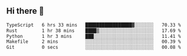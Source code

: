 ## Hi there 👋

<!--
**whirlun/whirlun** is a ✨ _special_ ✨ repository because its `README.md` (this file) appears on your GitHub profile.

Here are some ideas to get you started:

- 🔭 I’m currently working on ...
- 🌱 I’m currently learning ...
- 👯 I’m looking to collaborate on ...
- 🤔 I’m looking for help with ...
- 💬 Ask me about ...
- 📫 How to reach me: ...
- 😄 Pronouns: ...
- ⚡ Fun fact: ...
-->
<!--START_SECTION:waka-->

```txt
TypeScript   6 hrs 33 mins   █████████████████▓░░░░░░░   70.33 %
Rust         1 hr 38 mins    ████▒░░░░░░░░░░░░░░░░░░░░   17.69 %
Python       1 hr 3 mins     ███░░░░░░░░░░░░░░░░░░░░░░   11.41 %
Makefile     2 mins          ░░░░░░░░░░░░░░░░░░░░░░░░░   00.39 %
Git          0 secs          ░░░░░░░░░░░░░░░░░░░░░░░░░   00.08 %
```

<!--END_SECTION:waka-->
